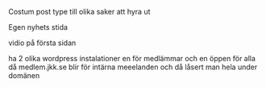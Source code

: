 Costum post type till olika saker att hyra ut

Egen nyhets stida

vidio på första sidan


ha 2 olika wordpress instalationer en för medlämmar och en öppen för alla då medlem.jkk.se blir för intärna meeelanden och då låsert man hela under domänen
